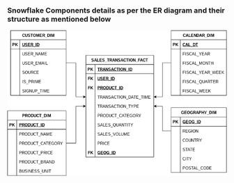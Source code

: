 ### Snowflake Components details as per the ER diagram and their structure as mentioned below
![E-R diagram](https://github.com/avvrkrishna/data-engineering/blob/8d1a4e894ff897edf95a4d0cefc4e7425434f7ec/retail_etl_project/ER-Diagram.png)
